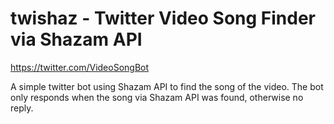 # twishaz - Twitter Video Song Finder via Shazam API

https://twitter.com/VideoSongBot 

A simple twitter bot using Shazam API to find the song of the video. The bot only responds when the song via Shazam API was found, otherwise no reply.
